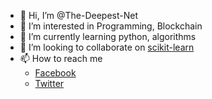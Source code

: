 - 👋 Hi, I’m @The-Deepest-Net
- 👀 I’m interested in Programming, Blockchain
- 🌱 I’m currently learning python, algorithms
- 💞️ I’m looking to collaborate on [scikit-learn](https://github.com/scikit-learn/scikit-learn)
- 📫 How to reach me 
    - [Facebook](https://www.facebook.com/profile.php?id=100046491931274)
    - [Twitter](https://twitter.com/EldeepEldeep7)

<!---
The-Deepest-Net/The-Deepest-Net is a ✨ special ✨ repository because its `README.md` (this file) appears on your GitHub profile.
You can click the Preview link to take a look at your changes.
--->
